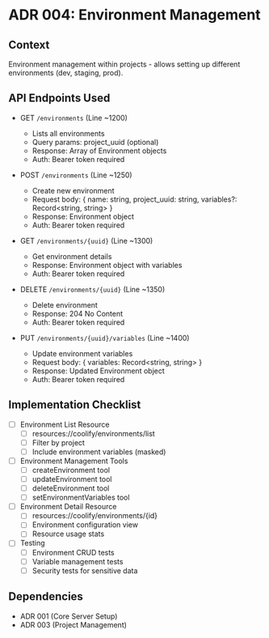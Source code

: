 # ADR 004: Environment Management

## Context
Environment management within projects - allows setting up different environments (dev, staging, prod).

## API Endpoints Used
- GET `/environments` (Line ~1200)
  - Lists all environments
  - Query params: project_uuid (optional)
  - Response: Array of Environment objects
  - Auth: Bearer token required

- POST `/environments` (Line ~1250)
  - Create new environment
  - Request body: { 
      name: string, 
      project_uuid: string,
      variables?: Record<string, string>
    }
  - Response: Environment object
  - Auth: Bearer token required

- GET `/environments/{uuid}` (Line ~1300)
  - Get environment details
  - Response: Environment object with variables
  - Auth: Bearer token required

- DELETE `/environments/{uuid}` (Line ~1350)
  - Delete environment
  - Response: 204 No Content
  - Auth: Bearer token required

- PUT `/environments/{uuid}/variables` (Line ~1400)
  - Update environment variables
  - Request body: { variables: Record<string, string> }
  - Response: Updated Environment object
  - Auth: Bearer token required

## Implementation Checklist
- [ ] Environment List Resource
  - [ ] resources://coolify/environments/list
  - [ ] Filter by project
  - [ ] Include environment variables (masked)

- [ ] Environment Management Tools
  - [ ] createEnvironment tool
  - [ ] updateEnvironment tool
  - [ ] deleteEnvironment tool
  - [ ] setEnvironmentVariables tool

- [ ] Environment Detail Resource
  - [ ] resources://coolify/environments/{id}
  - [ ] Environment configuration view
  - [ ] Resource usage stats

- [ ] Testing
  - [ ] Environment CRUD tests
  - [ ] Variable management tests
  - [ ] Security tests for sensitive data

## Dependencies
- ADR 001 (Core Server Setup)
- ADR 003 (Project Management) 